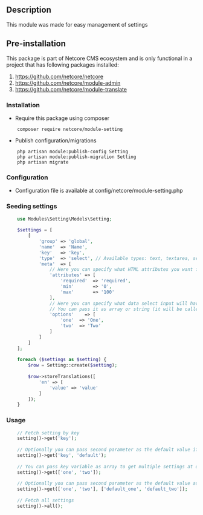 ## Description
This module was made for easy management of settings

## Pre-installation

This package is part of Netcore CMS ecosystem and is only functional in a project that has following packages
installed:

1. https://github.com/netcore/netcore
2. https://github.com/netcore/module-admin
3. https://github.com/netcore/module-translate

### Installation

 - Require this package using composer
```
    composer require netcore/module-setting
```

 - Publish configuration/migrations
```
    php artisan module:publish-config Setting
    php artisan module:publish-migration Setting
    php artisan migrate
```
 
### Configuration

 - Configuration file is available at config/netcore/module-setting.php

### Seeding settings

```php
    use Modules\Setting\Models\Setting;
	
    $settings = [
        [
            'group' => 'global',
            'name'  => 'Name',
            'key'   => 'key',
            'type'  => 'select', // Available types: text, textarea, select, checkbox, file
            'meta'  => [
                // Here you can specify what HTML attributes you want for this input
                'attributes' => [
                    'required'  => 'required',
                    'min'       => '0',
                    'max'       => '100'
                ],
                // Here you can specify what data select input will have.
                // You can pass it as array or string (it will be called as a function)
                'options'    => [
                    'one'  => 'One',
                    'two'  => 'Two'
                ]
            ]
        ]
    ];
	
    foreach ($settings as $setting) {
        $row = Setting::create($setting);
        
        $row->storeTranslations([
            'en' => [
                'value' => 'value'
            ]
        ]);
    }
```

### Usage

```php
    // Fetch setting by key
    setting()->get('key');
    
    // Optionally you can pass second parameter as the default value if the setting is not found
    setting()->get('key', 'default');
    
    // You can pass key variable as array to get multiple settings at once
    setting()->get(['one', 'two']);
    
    // Optionally you can pass second parameter as the default value as string or array and it will set defaults respectively
    setting()->get(['one', 'two'], ['default_one', 'default_two']);
    
    // Fetch all settings
    setting()->all();
```
